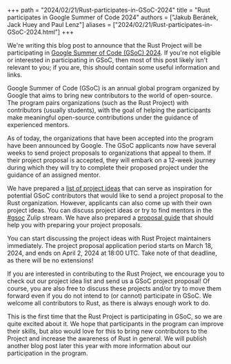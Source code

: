 +++
path = "2024/02/21/Rust-participates-in-GSoC-2024"
title = "Rust participates in Google Summer of Code 2024"
authors = ["Jakub Beránek, Jack Huey and Paul Lenz"]
aliases = ["2024/02/21/Rust-participates-in-GSoC-2024.html"]
+++

We're writing this blog post to announce that the Rust Project will be participating in [Google Summer of Code (GSoC) 2024][gsoc]. If you're not eligible or interested in participating in GSoC, then most of this post likely isn't relevant to you; if you are, this should contain some useful information and links.

Google Summer of Code (GSoC) is an annual global program organized by Google that aims to bring new contributors to the world of open-source. The program pairs organizations (such as the Rust Project) with contributors (usually students), with the goal of helping the participants make meaningful open-source contributions under the guidance of experienced mentors.

As of today, the organizations that have been accepted into the program have been announced by Google. The GSoC applicants now have several weeks to send project proposals to organizations that appeal to them. If their project proposal is accepted, they will embark on a 12-week journey during which they will try to complete their proposed project under the guidance of an assigned mentor.

We have prepared a [list of project ideas][gsoc repo] that can serve as inspiration for potential GSoC contributors that would like to send a project proposal to the Rust organization. However, applicants can also come up with their own project ideas. You can discuss project ideas or try to find mentors in the [#gsoc][gsoc stream] Zulip stream. We have also prepared a [proposal guide][proposal guide] that should help you with preparing your project proposals.

You can start discussing the project ideas with Rust Project maintainers immediately. The project proposal application period starts on March 18, 2024, and ends on April 2, 2024 at 18:00 UTC. Take note of that deadline, as there will be no extensions!

If you are interested in contributing to the Rust Project, we encourage you to check out our project idea list and send us a GSoC project proposal! Of course, you are also free to discuss these projects and/or try to move them forward even if you do not intend to (or cannot) participate in GSoC. We welcome all contributors to Rust, as there is always enough work to do.

This is the first time that the Rust Project is participating in GSoC, so we are quite excited about it. We hope that participants in the program can improve their skills, but also would love for this to bring new contributors to the Project and increase the awareness of Rust in general. We will publish another blog post later this year with more information about our participation in the program.

[gsoc]: https://summerofcode.withgoogle.com
[gsoc repo]: https://github.com/rust-lang/google-summer-of-code
[gsoc stream]: https://rust-lang.zulipchat.com/#narrow/stream/421156-gsoc
[proposal guide]: https://github.com/rust-lang/google-summer-of-code/blob/main/proposal-guide.md
